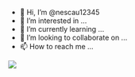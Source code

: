 - 👋 Hi, I’m @nescau12345
- 👀 I’m interested in ...
- 🌱 I’m currently learning ...
- 💞️ I’m looking to collaborate on ...
- 📫 How to reach me ...

![](https://www.icegif.com/wp-content/uploads/icegif-1568.gif)



